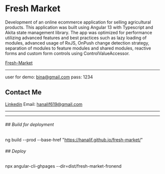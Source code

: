# Fresh Market
Development of an online ecommerce application for selling agricultural products.
This application was built using Angular 13 with Typescript and Akita state management library.
	The app was optimized for performance utilizing advanced features and
best practices such as lazy loading of modules, advanced usage of RxJS, OnPush change detection strategy, separation of modules to feature modules and shared modules, reactive forms and custom form controls using ControlValueAccessor.



[Fresh-Market](https://hanalif.github.io/fresh-market/ "Fresh-Market")

------------



user for demo:
bina@gmail.com
pass: 1234 

## Contact Me

[Linkedin](httphttps://www.linkedin.com/in/hana-lipschutz:// "Linkedin")
Email:   hanalif619@gmail.com 	

------------

------------



###### ## Build for deployment
ng build --prod --base-href "https://hanalif.github.io/fresh-market/"

###### ## Deploy
npx angular-cli-ghpages --dir=dist/fresh-market-fronend





